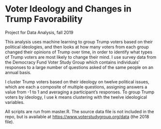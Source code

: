 # Voter Ideology and Changes in Trump Favorability

Project for Data Analysis, fall 2019

This analysis uses machine learning to group Trump voters based on their political ideologies, and then looks at how many voters from each group changed their opinions of Trump over time, in order to identify what types of Trump voters are most likely to change their mind. I use survey data from the Democracy Fund Voter Study Group which contains individuals’ responses to a large number of questions asked of the same people on an annual basis.

I cluster Trump voters based on their ideology on twelve political issues, which are each a composite of multiple questions, assigning answers a value from -1 to 1 and averaging a participant’s responses. To group Trump voters by ideology, I use k means clustering with the twelve ideological variables.

All scripts are run from master.R. The source data file is not included in the repo, but is available at https://www.voterstudygroup.org/data (the 2018 file).